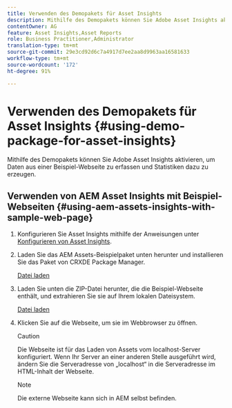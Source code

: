 ```yaml
---
title: Verwenden des Demopakets für Asset Insights
description: Mithilfe des Demopakets können Sie Adobe Asset Insights aktivieren, um Daten aus einer Webseite zu erfassen und daraus Statistiken zu erstellen.
contentOwner: AG
feature: Asset Insights,Asset Reports
role: Business Practitioner,Administrator
translation-type: tm+mt
source-git-commit: 29e3cd92d6c7a4917d7ee2aa8d9963aa16581633
workflow-type: tm+mt
source-wordcount: '172'
ht-degree: 91%

---
```



# Verwenden des Demopakets für Asset Insights {#using-demo-package-for-asset-insights}

Mithilfe des Demopakets können Sie Adobe Asset Insights aktivieren, um Daten aus einer Beispiel-Webseite zu erfassen und Statistiken dazu zu erzeugen.

## Verwenden von AEM Asset Insights mit Beispiel-Webseiten  {#using-aem-assets-insights-with-sample-web-page}

1. Konfigurieren Sie Asset Insights mithilfe der Anweisungen unter [Konfigurieren von Asset Insights](touch-ui-configuring-asset-insights.md).
1. Laden Sie das AEM Assets-Beispielpaket unten herunter und installieren Sie das Paket von CRXDE Package Manager.

   [Datei laden](assets/insightsdemo.zip)

1. Laden Sie unten die ZIP-Datei herunter, die die Beispiel-Webseite enthält, und extrahieren Sie sie auf Ihrem lokalen Dateisystem.

   [Datei laden](assets/demosite.zip)

1. Klicken Sie auf die Webseite, um sie im Webbrowser zu öffnen.

   >[!CAUTION]
   >
   >Die Webseite ist für das Laden von Assets vom localhost-Server konfiguriert. Wenn Ihr Server an einer anderen Stelle ausgeführt wird, ändern Sie die Serveradresse von „localhost“ in die Serveradresse im HTML-Inhalt der Webseite.

   >[!NOTE]
   >
   >Die externe Webseite kann sich in AEM selbst befinden.
